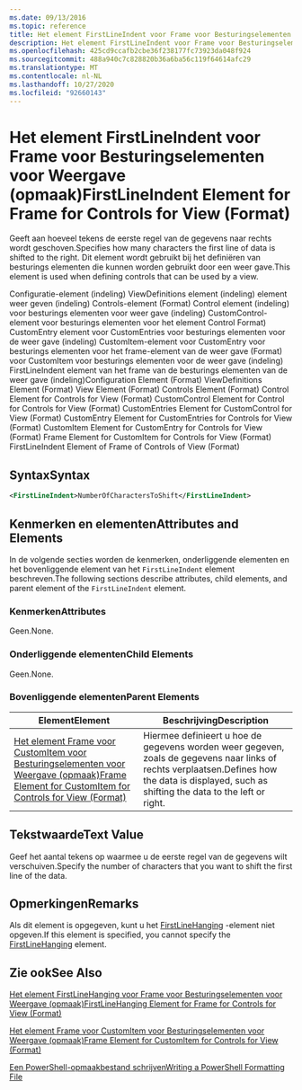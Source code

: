 ```yaml
---
ms.date: 09/13/2016
ms.topic: reference
title: Het element FirstLineIndent voor Frame voor Besturingselementen voor Weergave (opmaak)
description: Het element FirstLineIndent voor Frame voor Besturingselementen voor Weergave (opmaak)
ms.openlocfilehash: 425cd9ccafb2cbe36f238177fc73923da048f924
ms.sourcegitcommit: 488a940c7c828820b36a6ba56c119f64614afc29
ms.translationtype: MT
ms.contentlocale: nl-NL
ms.lasthandoff: 10/27/2020
ms.locfileid: "92660143"
---
```

# <a name="firstlineindent-element-for-frame-for-controls-for-view-format"></a><span data-ttu-id="bdb7b-103">Het element FirstLineIndent voor Frame voor Besturingselementen voor Weergave (opmaak)</span><span class="sxs-lookup"><span data-stu-id="bdb7b-103">FirstLineIndent Element for Frame for Controls for View (Format)</span></span>

<span data-ttu-id="bdb7b-104">Geeft aan hoeveel tekens de eerste regel van de gegevens naar rechts wordt geschoven.</span><span class="sxs-lookup"><span data-stu-id="bdb7b-104">Specifies how many characters the first line of data is shifted to the right.</span></span> <span data-ttu-id="bdb7b-105">Dit element wordt gebruikt bij het definiëren van besturings elementen die kunnen worden gebruikt door een weer gave.</span><span class="sxs-lookup"><span data-stu-id="bdb7b-105">This element is used when defining controls that can be used by a view.</span></span>

<span data-ttu-id="bdb7b-106">Configuratie-element (indeling) ViewDefinitions element (indeling) element weer geven (indeling) Controls-element (Format) Control element (indeling) voor besturings elementen voor weer gave (indeling) CustomControl-element voor besturings elementen voor het element Control Format) CustomEntry element voor CustomEntries voor besturings elementen voor de weer gave (indeling) CustomItem-element voor CustomEntry voor besturings elementen voor het frame-element van de weer gave (Format) voor CustomItem voor besturings elementen voor de weer gave (indeling) FirstLineIndent element van het frame van de besturings elementen van de weer gave (indeling)</span><span class="sxs-lookup"><span data-stu-id="bdb7b-106">Configuration Element (Format) ViewDefinitions Element (Format) View Element (Format) Controls Element (Format) Control Element for Controls for View (Format) CustomControl Element for Control for Controls for View (Format) CustomEntries Element for CustomControl for View (Format) CustomEntry Element for CustomEntries for Controls for View (Format) CustomItem Element for CustomEntry for Controls for View (Format) Frame Element for CustomItem for Controls for View (Format) FirstLineIndent Element of Frame of Controls of View (Format)</span></span>

## <a name="syntax"></a><span data-ttu-id="bdb7b-107">Syntax</span><span class="sxs-lookup"><span data-stu-id="bdb7b-107">Syntax</span></span>

```xml
<FirstLineIndent>NumberOfCharactersToShift</FirstLineIndent>
```

## <a name="attributes-and-elements"></a><span data-ttu-id="bdb7b-108">Kenmerken en elementen</span><span class="sxs-lookup"><span data-stu-id="bdb7b-108">Attributes and Elements</span></span>

<span data-ttu-id="bdb7b-109">In de volgende secties worden de kenmerken, onderliggende elementen en het bovenliggende element van het `FirstLineIndent` element beschreven.</span><span class="sxs-lookup"><span data-stu-id="bdb7b-109">The following sections describe attributes, child elements, and parent element of the `FirstLineIndent` element.</span></span>

### <a name="attributes"></a><span data-ttu-id="bdb7b-110">Kenmerken</span><span class="sxs-lookup"><span data-stu-id="bdb7b-110">Attributes</span></span>

<span data-ttu-id="bdb7b-111">Geen.</span><span class="sxs-lookup"><span data-stu-id="bdb7b-111">None.</span></span>

### <a name="child-elements"></a><span data-ttu-id="bdb7b-112">Onderliggende elementen</span><span class="sxs-lookup"><span data-stu-id="bdb7b-112">Child Elements</span></span>

<span data-ttu-id="bdb7b-113">Geen.</span><span class="sxs-lookup"><span data-stu-id="bdb7b-113">None.</span></span>

### <a name="parent-elements"></a><span data-ttu-id="bdb7b-114">Bovenliggende elementen</span><span class="sxs-lookup"><span data-stu-id="bdb7b-114">Parent Elements</span></span>

|<span data-ttu-id="bdb7b-115">Element</span><span class="sxs-lookup"><span data-stu-id="bdb7b-115">Element</span></span>|<span data-ttu-id="bdb7b-116">Beschrijving</span><span class="sxs-lookup"><span data-stu-id="bdb7b-116">Description</span></span>|
|-------------|-----------------|
|[<span data-ttu-id="bdb7b-117">Het element Frame voor CustomItem voor Besturingselementen voor Weergave (opmaak)</span><span class="sxs-lookup"><span data-stu-id="bdb7b-117">Frame Element for CustomItem for Controls for View (Format)</span></span>](./frame-element-for-customitem-for-controls-for-view-format.md)|<span data-ttu-id="bdb7b-118">Hiermee definieert u hoe de gegevens worden weer gegeven, zoals de gegevens naar links of rechts verplaatsen.</span><span class="sxs-lookup"><span data-stu-id="bdb7b-118">Defines how the data is displayed, such as shifting the data to the left or right.</span></span>|

## <a name="text-value"></a><span data-ttu-id="bdb7b-119">Tekstwaarde</span><span class="sxs-lookup"><span data-stu-id="bdb7b-119">Text Value</span></span>

<span data-ttu-id="bdb7b-120">Geef het aantal tekens op waarmee u de eerste regel van de gegevens wilt verschuiven.</span><span class="sxs-lookup"><span data-stu-id="bdb7b-120">Specify the number of characters that you want to shift the first line of the data.</span></span>

## <a name="remarks"></a><span data-ttu-id="bdb7b-121">Opmerkingen</span><span class="sxs-lookup"><span data-stu-id="bdb7b-121">Remarks</span></span>

<span data-ttu-id="bdb7b-122">Als dit element is opgegeven, kunt u het [FirstLineHanging](./firstlinehanging-element-for-frame-for-controls-for-view-format.md) -element niet opgeven.</span><span class="sxs-lookup"><span data-stu-id="bdb7b-122">If this element is specified, you cannot specify the [FirstLineHanging](./firstlinehanging-element-for-frame-for-controls-for-view-format.md) element.</span></span>

## <a name="see-also"></a><span data-ttu-id="bdb7b-123">Zie ook</span><span class="sxs-lookup"><span data-stu-id="bdb7b-123">See Also</span></span>

[<span data-ttu-id="bdb7b-124">Het element FirstLineHanging voor Frame voor Besturingselementen voor Weergave (opmaak)</span><span class="sxs-lookup"><span data-stu-id="bdb7b-124">FirstLineHanging Element for Frame for Controls for View (Format)</span></span>](./firstlinehanging-element-for-frame-for-controls-for-view-format.md)

[<span data-ttu-id="bdb7b-125">Het element Frame voor CustomItem voor Besturingselementen voor Weergave (opmaak)</span><span class="sxs-lookup"><span data-stu-id="bdb7b-125">Frame Element for CustomItem for Controls for View (Format)</span></span>](./frame-element-for-customitem-for-controls-for-view-format.md)

[<span data-ttu-id="bdb7b-126">Een PowerShell-opmaakbestand schrijven</span><span class="sxs-lookup"><span data-stu-id="bdb7b-126">Writing a PowerShell Formatting File</span></span>](./writing-a-powershell-formatting-file.md)
